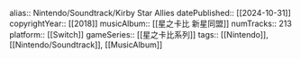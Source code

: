 alias:: Nintendo/Soundtrack/Kirby Star Allies
datePublished:: [[2024-10-31]]
copyrightYear:: [[2018]]
musicAlbum:: [[星之卡比 新星同盟]]
numTracks:: 213
platform:: [[Switch]] 
gameSeries:: [[星之卡比系列]]
tags:: [[Nintendo]], [[Nintendo/Soundtrack]], [[MusicAlbum]]
